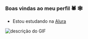 ### Boas vindas ao meu perfil 🕷 🕸


- Estou estudando na [Alura](https://www.alura.com.br)
  
![descrição do GIF](https://user-images.githubusercontent.com/58959408/232639433-cb0aea21-66f0-4508-a771-85e2089c5a87.gif)

